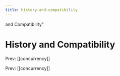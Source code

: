 ```yaml
---
title: history-and-compatibility
---
```


and Compatibility"

# History and Compatibility

Prev: [[concurrency]]

Prev: [[concurrency]]
